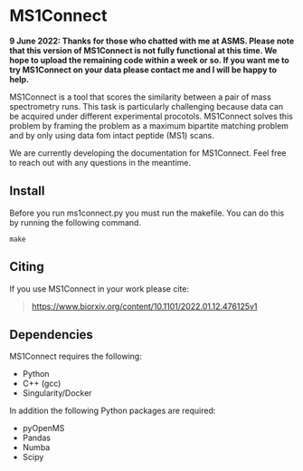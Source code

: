 # MS1Connect

**9 June 2022: Thanks for those who chatted with me at ASMS. Please note that this version of MS1Connect is not fully functional at this time. We hope to upload the remaining code within a week or so. If you want me to try MS1Connect on your data please contact me and I will be happy to help.**

MS1Connect is a tool that scores the similarity between a pair of mass
spectrometry runs. This task is particularly challenging because data can be
acquired under different experimental procotols. MS1Connect solves this problem
by framing the problem as a maximum bipartite matching problem and by only using
data fom intact peptide (MS1) scans.

We are currently developing the documentation for MS1Connect. Feel free to reach
out with any questions in the meantime.

## Install
Before you run ms1connect.py you must run the makefile. You can do this by
running the following command.
```
make
```

## Citing
If you use MS1Connect in your work please cite:
>https://www.biorxiv.org/content/10.1101/2022.01.12.476125v1

## Dependencies
MS1Connect requires the following:
- Python
- C++ (gcc)
- Singularity/Docker

In addition the following Python packages are required:
- pyOpenMS
- Pandas
- Numba
- Scipy
